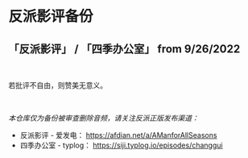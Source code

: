 # 反派影评备份

## 「反派影评」 / 「四季办公室」  from  9/26/2022

<br/>

若批评不自由，则赞美无意义。

<br/>

*本仓库仅为备份被审查删除音频，请关注反派正版发布渠道：*
* 反派影评   - 爱发电： https://afdian.net/a/AManforAllSeasons
* 四季办公室 - typlog： https://siji.typlog.io/episodes/changgui